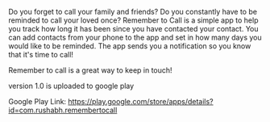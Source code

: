 Do you forget to call your family and friends? Do you constantly have to be reminded to call your loved once?
Remember to Call is a simple app to help you track how long it has been since you have contacted your contact. 
You can add contacts from your phone to the app and set in how many days you would like to be reminded. The app sends you a notification so you know that it's time to call!

Remember to call is a great way to keep in touch!

version 1.0 is uploaded to google play

Google Play Link: https://play.google.com/store/apps/details?id=com.rushabh.remembertocall
